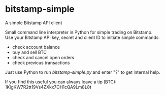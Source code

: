 bitstamp-simple
===============

A simple Bitstamp API client

Small command line interpreter in Python for simple trading on Bitstamp.  
Use your Bitstamp API key, secret and client ID to initiate simple commands:
- check account balance
- buy and sell BTC
- check and cancel open orders
- check previous transactions

Just use Python to run *bitstamp-simple.py* and enter "?" to get internal help.

If you find this useful you can always leave a tip (BTC):  
1KigKW7R2tt19Vs4ZXkx7CH1cQA9Lm8L8t

